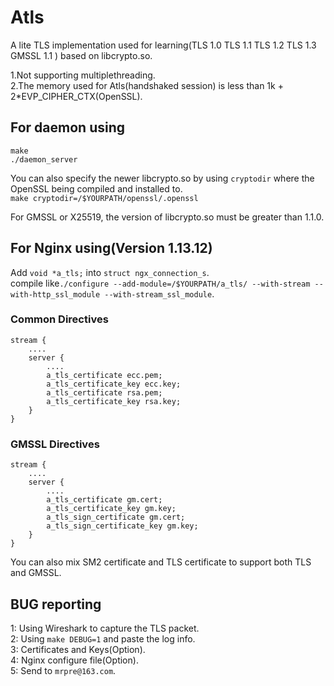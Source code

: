 # Atls  
A lite TLS implementation used for learning(TLS 1.0 TLS 1.1 TLS 1.2 TLS 1.3 GMSSL 1.1 ) based on libcrypto.so.
  
1.Not supporting multiplethreading.  
2.The memory used for Atls(handshaked session) is less than 1k + 2*EVP_CIPHER_CTX(OpenSSL).  

## For daemon using  
`make`  
`./daemon_server`  
  
You can also specify the newer libcrypto.so by using `cryptodir` where the OpenSSL being compiled and installed to.  
`make cryptodir=/$YOURPATH/openssl/.openssl`
  
For GMSSL or X25519, the version of libcrypto.so must be greater than 1.1.0.
  
## For Nginx using(Version 1.13.12)  
Add `void *a_tls;` into `struct ngx_connection_s`.    
compile like```./configure --add-module=/$YOURPATH/a_tls/ --with-stream --with-http_ssl_module --with-stream_ssl_module```.

### Common Directives
```
stream {
    ....
    server {
        ....
        a_tls_certificate ecc.pem;
        a_tls_certificate_key ecc.key;
        a_tls_certificate rsa.pem;
        a_tls_certificate_key rsa.key;
    }
}
```
### GMSSL Directives
```
stream {
    ....
    server {
        ....
        a_tls_certificate gm.cert;
        a_tls_certificate_key gm.key;
        a_tls_sign_certificate gm.cert;
        a_tls_sign_certificate_key gm.key;
    }
}
```
You can also mix SM2 certificate and TLS certificate to support both TLS and GMSSL.

## BUG reporting  
1: Using Wireshark to capture the TLS packet.  
2: Using `make DEBUG=1` and paste the log info.  
3: Certificates and Keys(Option).  
4: Nginx configure file(Option).  
5: Send to `mrpre@163.com`.  

